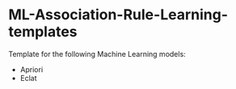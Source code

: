 # ML-Association-Rule-Learning-templates

Template for the following Machine Learning models:
- Apriori
- Eclat
